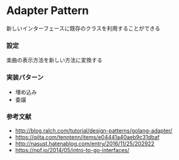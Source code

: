 # Adapter Pattern

新しいインターフェースに既存のクラスを利用することができる

### 設定
楽曲の表示方法を新しい方法に変換する

### 実装パターン

- 埋め込み
- 委譲

### 参考文献

- http://blog.ralch.com/tutorial/design-patterns/golang-adapter/
- https://qiita.com/tenntenn/items/e04441a40aeb9c31dbaf
- http://nasust.hatenablog.com/entry/2016/11/25/202922
- https://npf.io/2014/05/intro-to-go-interfaces/